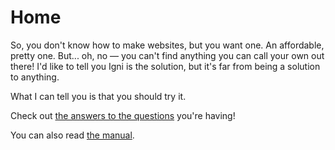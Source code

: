 # Home

So, you don't know how to make websites, but you want one. An affordable, pretty one. But... oh, no &mdash; you can't find anything you can call your own out there! I'd like to tell you Igni is the solution, but it's far from being a solution to anything.

What I can tell you is that you should try it.

Check out [the answers to the questions](faq) you're having!

You can also read [the manual](manual/how-to-install).